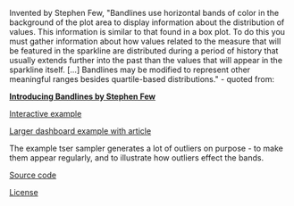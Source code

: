 Invented by Stephen Few, "Bandlines use horizontal bands of color in the background of the plot area to display information about the distribution of values. This information is similar to that found in a box plot.  To do this you must gather information about how values related to the measure that will be featured in the sparkline are distributed during a period of history that usually extends further into the past than the values that will appear in the sparkline itself. [...] Bandlines may be modified to represent other meaningful ranges besides quartile-based distributions." - quoted from:

[**Introducing Bandlines by Stephen Few**](https://www.perceptualedge.com/articles/visual_business_intelligence/introducing_bandlines.pdf)

[Interactive example](http://bl.ocks.org/monfera/8dbaabf493fbc0c4ae0c)

[Larger dashboard example with article](https://www.perceptualedge.com/blog/?p=2138)

The example tser sampler generates a lot of outliers on purpose - to make them appear regularly, and to illustrate how outliers effect the bands.

[Source code](https://github.com/monfera/bandlines)

[License](https://opensource.org/licenses/BSD-3-Clause)
